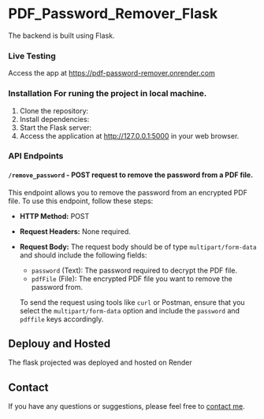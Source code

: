 # PDF_Password_Remover_Flask

The backend is built using Flask.


### Live Testing
Access the app at https://pdf-password-remover.onrender.com



### Installation For runing the project in local machine.

1. Clone the repository:
2. Install dependencies:
3. Start the Flask server:
4. Access the application at http://127.0.0.1:5000 in your web browser.

   
### API Endpoints

#### `/remove_password` - POST request to remove the password from a PDF file.

This endpoint allows you to remove the password from an encrypted PDF file. To use this endpoint, follow these steps:

- **HTTP Method:** POST

- **Request Headers:** None required.

- **Request Body:** The request body should be of type `multipart/form-data` and should include the following fields:

  - `password` (Text): The password required to decrypt the PDF file.
  - `pdfFile` (File): The encrypted PDF file you want to remove the password from.

  To send the request using tools like `curl` or Postman, ensure that you select the `multipart/form-data` option and include the `password` and `pdffile` keys accordingly.

## Deplouy and Hosted
The flask projected was deployed and hosted on Render

## Contact

If you have any questions or suggestions, please feel free to [contact me](https://linktr.ee/MR_ASK_Chay).

